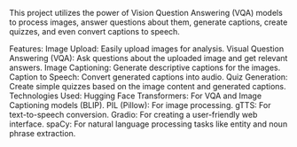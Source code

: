 This project utilizes the power of Vision Question Answering (VQA) models to process images, answer questions about them, generate captions, create quizzes, and even convert captions to speech.

Features:
Image Upload: Easily upload images for analysis.
Visual Question Answering (VQA): Ask questions about the uploaded image and get relevant answers.
Image Captioning: Generate descriptive captions for the images.
Caption to Speech: Convert generated captions into audio.
Quiz Generation: Create simple quizzes based on the image content and generated captions.
Technologies Used:
Hugging Face Transformers: For VQA and Image Captioning models (BLIP).
PIL (Pillow): For image processing.
gTTS: For text-to-speech conversion.
Gradio: For creating a user-friendly web interface.
spaCy: For natural language processing tasks like entity and noun phrase extraction.
